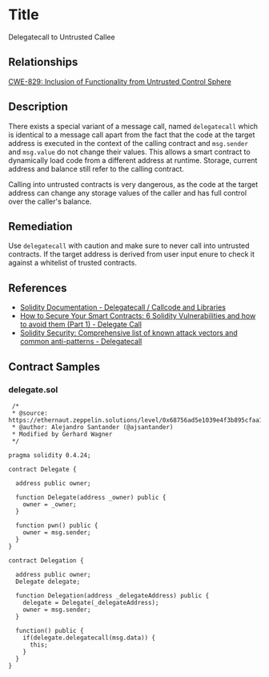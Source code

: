 # Title 
Delegatecall to Untrusted Callee

## Relationships
[CWE-829: Inclusion of Functionality from Untrusted Control Sphere](https://cwe.mitre.org/data/definitions/829.html)

## Description 

There exists a special variant of a message call, named `delegatecall` which is identical to a message call apart from the fact that the code at the target address is executed in the context of the calling contract and `msg.sender` and `msg.value` do not change their values. This allows a smart contract to dynamically load code from a different address at runtime. Storage, current address and balance still refer to the calling contract.

Calling into untrusted contracts is very dangerous, as the code at the target address can change any storage values of the caller and has full control over the caller's balance.

## Remediation

Use `delegatecall` with caution and make sure to never call into untrusted contracts. If the target address is derived from user input enure to check it against a whitelist of trusted contracts.

## References

- [Solidity Documentation - Delegatecall / Callcode and Libraries](https://solidity.readthedocs.io/en/latest/introduction-to-smart-contracts.html#delegatecall-callcode-and-libraries)
- [How to Secure Your Smart Contracts: 6 Solidity Vulnerabilities and how to avoid them (Part 1) - Delegate Call](https://medium.com/loom-network/how-to-secure-your-smart-contracts-6-solidity-vulnerabilities-and-how-to-avoid-them-part-1-c33048d4d17d)
- [Solidity Security: Comprehensive list of known attack vectors and common anti-patterns - Delegatecall](https://blog.sigmaprime.io/solidity-security.html#delegatecall)

## Contract Samples
### delegate.sol
```
 /*
 * @source: https://ethernaut.zeppelin.solutions/level/0x68756ad5e1039e4f3b895cfaa16a3a79a5a73c59
 * @author: Alejandro Santander (@ajsantander)
 * Modified by Gerhard Wagner
 */

pragma solidity 0.4.24;

contract Delegate {

  address public owner;

  function Delegate(address _owner) public {
    owner = _owner;
  }

  function pwn() public {
    owner = msg.sender;
  }
}

contract Delegation {

  address public owner;
  Delegate delegate;

  function Delegation(address _delegateAddress) public {
    delegate = Delegate(_delegateAddress);
    owner = msg.sender;
  }

  function() public {
    if(delegate.delegatecall(msg.data)) {
      this;
    }
  }
}
```
